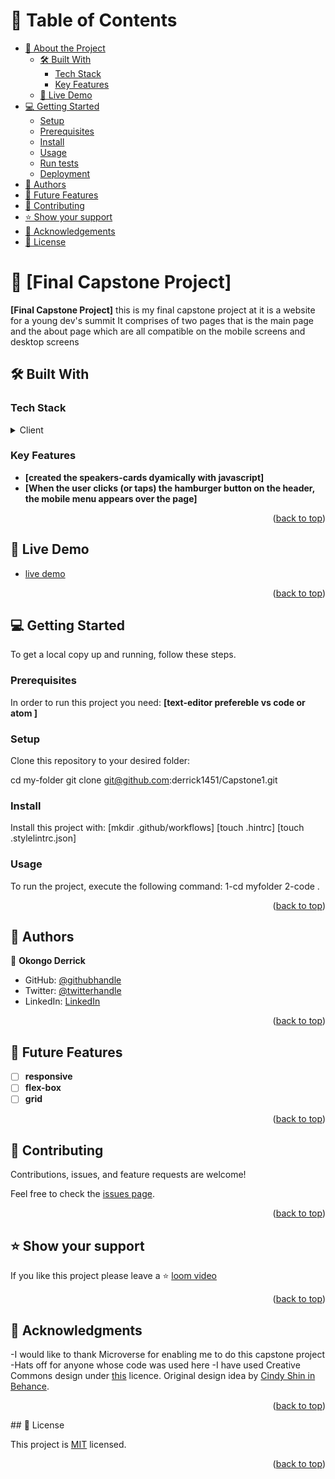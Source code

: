 
# 📗 Table of Contents

- [📖 About the Project](#about-project)
  - [🛠 Built With](#built-with)
    - [Tech Stack](#tech-stack)
    - [Key Features](#key-features)
  - [🚀 Live Demo](#live-demo)
- [💻 Getting Started](#getting-started)
  - [Setup](#setup)
  - [Prerequisites](#prerequisites)
  - [Install](#install)
  - [Usage](#usage)
  - [Run tests](#run-tests)
  - [Deployment](#deployment)
- [👥 Authors](#authors)
- [🔭 Future Features](#future-features)
- [🤝 Contributing](#contributing)
- [⭐️ Show your support](#support)
- [🙏 Acknowledgements](#acknowledgements)
- [📝 License](#license)

# 📖 [Final Capstone Project] <a name="about-project"></a>

**[Final Capstone Project]** this is my final capstone project at it is a website for a young dev's summit
 It comprises of two pages that is the main page and the about page which are all compatible on the mobile screens and desktop screens

## 🛠 Built With <a name="built-with"></a>

### Tech Stack <a name="tech-stack"></a>

<details>
  <summary>Client</summary>
  <ul>
    <li><a href="#">Html</a></li>
    <li><a href="#">CSS</a></li>
    <li><a href="#">Javascript</a></li>
  </ul>
</details>

### Key Features <a name="key-features"></a>

- **[created the speakers-cards dyamically with javascript]**
- **[When the user clicks (or taps) the hamburger button on the header, the mobile menu appears over the page]**

<p align="right">(<a href="#readme-top">back to top</a>)</p>

## 🚀 Live Demo <a name="live-demo"></a>


- [live demo](https://derrick1451.github.io/Capstone1/)

<p align="right">(<a href="#readme-top">back to top</a>)</p>


## 💻 Getting Started <a name="getting-started"></a>

To get a local copy up and running, follow these steps.

### Prerequisites

In order to run this project you need:
**[text-editor prefereble vs code or atom ]**

### Setup

Clone this repository to your desired folder:


  cd my-folder
  git clone git@github.com:derrick1451/Capstone1.git


### Install

Install this project with:
[mkdir .github/workflows]
[touch .hintrc]
[touch .stylelintrc.json]

### Usage

To run the project, execute the following command:
1-cd myfolder
2-code .

<p align="right">(<a href="#readme-top">back to top</a>)</p>

## 👥 Authors <a name="authors"></a>



👤 **Okongo Derrick**

- GitHub: [@githubhandle](https://github.com/derrick1451)
- Twitter: [@twitterhandle](https://twitter.com/DerrickHayle)
- LinkedIn: [LinkedIn](https://www.linkedin.com/in/okongo-derrick-a0147622b/)

<p align="right">(<a href="#readme-top">back to top</a>)</p>

## 🔭 Future Features <a name="future-features"></a>

- [ ] **responsive**
- [ ] **flex-box**
- [ ] **grid**

<p align="right">(<a href="#readme-top">back to top</a>)</p>

## 🤝 Contributing <a name="contributing"></a>

Contributions, issues, and feature requests are welcome!

Feel free to check the [issues page](https://github.com/derrick1451/Capstone1/issues).

<p align="right">(<a href="#readme-top">back to top</a>)</p>


## ⭐️ Show your support <a name="support"></a>

If you like this project please leave a ⭐️
[loom video](https://www.loom.com/share/5d0ef5d63a0f4982bb8f66219d538aa7)

<p align="right">(<a href="#readme-top">back to top</a>)</p>


## 🙏 Acknowledgments <a name="acknowledgements"></a>

-I would like to thank Microverse for enabling me to do this capstone project
-Hats off for anyone whose code was used here
-I have used Creative Commons design under [this](https://creativecommons.org/licenses/by-nc/4.0/legalcode) licence. Original design idea by [Cindy Shin in Behance](https://www.behance.net/adagio07).

<p align="right">(<a href="#readme-top">back to top</a>)</p>
## 📝 License <a name="license"></a>

This project is [MIT](./LICENSE) licensed.

<p align="right">(<a href="#readme-top">back to top</a>)</p>
